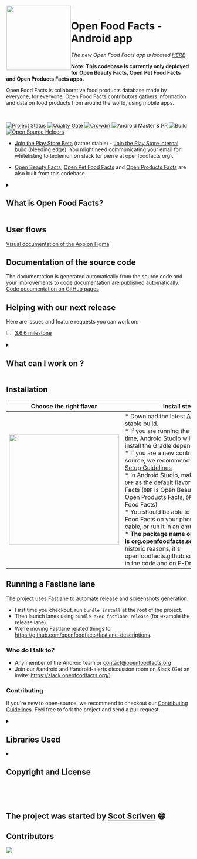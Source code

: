 <img height='175' src="https://static.openfoodfacts.org/images/svg/openfoodfacts-logo-en.svg" align="left" hspace="1" vspace="1">

Open Food Facts - Android app
=============================

_The new Open Food Facts app is located [HERE](https://github.com/openfoodfacts/smooth-app)_

**Note: This codebase is currently only deployed for Open Beauty Facts, Open Pet Food Facts and Open Products Facts apps.**

Open Food Facts is collaborative food products database made by everyone, for everyone. Open Food Facts contributors gathers information and data on food products from around the world, using mobile apps.

<br>

[![Project Status](https://opensource.box.com/badges/active.svg)](https://opensource.box.com/badges)
[![Quality Gate](https://sonarcloud.io/api/project_badges/measure?project=openfoodfacts_openfoodfacts-androidapp&metric=alert_status)](https://sonarcloud.io/dashboard/index/openfoodfacts_openfoodfacts-androidapp)
[![Crowdin](https://d322cqt584bo4o.cloudfront.net/openfoodfacts/localized.svg)](https://crowdin.com/project/openfoodfacts)
![Android Master & PR](https://github.com/openfoodfacts/openfoodfacts-androidapp/workflows/Android%20Master%20&%20PR/badge.svg)
![Build](https://github.com/openfoodfacts/openfoodfacts-androidapp/workflows/Android%20Integration/badge.svg)
[![Open Source Helpers](https://www.codetriage.com/openfoodfacts/openfoodfacts-androidapp/badges/users.svg)](https://www.codetriage.com/openfoodfacts/openfoodfacts-androidapp)
<br>

- [Join the Play Store Beta](https://play.google.com/store/apps/details?id=org.openfoodfacts.scanner) (rather stable) - [Join the Play Store internal build](https://play.google.com/apps/internaltest/4699092342921529278) (bleeding edge). You might need communicating your email for whitelisting to teolemon on slack (or pierre at openfoodfacts org).

- [Open Beauty Facts](https://play.google.com/store/apps/details?id=org.openbeautyfacts.scanner), [Open Pet Food Facts](https://play.google.com/store/apps/details?id=org.openpetfoodfacts.scanner) and [Open Products Facts](https://play.google.com/store/apps/details?id=org.openproductsfacts.scanner) are also built from this codebase.

<details><summary><h2> What is Open Food Facts? </h2></summary>

### A food products database

Open Food Facts is a database of food products with ingredients, allergens, nutrition facts… which allow us to compute scores like Nutri-Score, NOVA groups and Eco-Score.

### Made by everyone

Open Food Facts is a non-profit association of volunteers.
25000+ contributors like you have added 1,7M+ products from 150 countries using our Android or iPhone apps to scan barcodes and upload pictures of products and their labels.

### For everyone

Data about food is of public interest and has to be open. The complete database is published as open data and can be reused by anyone.

</details>

## User flows
[Visual documentation of the App on Figma](https://www.figma.com/file/BQ7CSyFvl7D9ljcXT0ay0u/Navigation-within-the-app)

## Documentation of the source code
The documentation is generated automatically from the source code and your improvements to code documentation are published automatically.
[Code documentation on GitHub pages](https://openfoodfacts.github.io/openfoodfacts-androidapp/)

## Helping with our next release
Here are issues and feature requests you can work on:
- [ ] [3.6.6 milestone](https://github.com/openfoodfacts/openfoodfacts-androidapp/milestone/36)

<details><summary><h2> What can I work on ? </h2></summary>

Open Food Facts on Android has 0,5M users and 1,6M products. *Each contribution you make will have a large impact on food transparency worldwide.* Finding the right issue or feature will help you have even more more impact. Feel free to ask for feedback on the #android channel before you start work, and to document what you intend to code.

- [Here are issues and feature requests you can work on](https://github.com/openfoodfacts/openfoodfacts-androidapp/issues/4169)
- [P1 issues](https://github.com/openfoodfacts/openfoodfacts-androidapp/labels/p1)
- [Small issues (Hacktoberfest)](https://github.com/openfoodfacts/openfoodfacts-androidapp/labels/hacktoberfest)


If you don't have time to contribute code, you're very welcome to
* Scan new products
* [**Make a donation** to help pay for the hosting and general costs](https://donate.openfoodfacts.org) 

## Help translate Open Food Facts in your language

You can help translate Open Food Facts and the app at (no technical knowledge required, takes a minute to signup): <br>
https://translate.openfoodfacts.org

</details>

## Installation

| Choose the right flavor | Install steps|
| ------------- | ------------- |
|<img src="https://user-images.githubusercontent.com/1689815/39445509-8064b2f8-4cbb-11e8-908d-86bcd61cb4f5.png" height="300"> | * Download the latest [Android Studio](https://developer.android.com/studio) stable build. <br>* If you are running the app for the first time, Android Studio will ask you to install the Gradle dependencies. <br>* If you are a new contributor to open-source, we recommend you read our [Setup Guidelines](https://github.com/openfoodfacts/openfoodfacts-androidapp/blob/master/SETUP_GUIDELINES.md) <br>* In Android Studio, make sure to select `OFF` as the default flavor for Open Food Facts (`OBF` is Open Beauty Facts, `OPF` - Open Products Facts, `OPFF` - Open Pet Food Facts) <br>* You should be able to install Open Food Facts on your phone using an USB cable, or run it in an emulator. <br>* <b>The package name on the Play Store is org.openfoodfacts.scanner.</b> For historic reasons, it's openfoodfacts.github.scrachx.openfood in the code and on F-Droid.|

## Running a Fastlane lane
The project uses Fastlane to automate release and screenshots generation.
* First time you checkout, run `bundle install` at the root of the project.
* Then launch lanes using `bundle exec fastlane release` (for example the release lane).
* We're moving Fastlane related things to https://github.com/openfoodfacts/fastlane-descriptions.

### Who do I talk to?

* Any member of the Android team or contact@openfoodfacts.org
* Join our #android and #android-alerts discussion room on Slack (Get an invite: <https://slack.openfoodfacts.org/>)

### Contributing 

If you're new to open-source, we recommend to checkout our [Contributing Guidelines](https://github.com/openfoodfacts/openfoodfacts-androidapp/blob/master/CONTRIBUTING.md). Feel free to fork the project and send a pull request.

<details><summary><h2> Libraries Used </h2></summary>
We use the following libraries, and we're not closed to changes where relevant :-)

<b> If you spot any libraries we added or we don't use anymore, feel free to update this list using a Pull Request. </b>

- [Dagger 2](https://github.com/google/dagger) - A fast dependency injector for Android and Java
- [Retrofit](https://square.github.io/retrofit/) - Retrofit turns your REST API into a Java interface
- [OkHttp](https://github.com/square/okhttp) - An HTTP+SPDY client for Android and Java applications
- [Mockito](https://github.com/mockito/mockito) - Most popular Mocking framework for unit tests written in Java
- [Apache](https://github.com/apache/commons-io) - The Apache Commons IO library contains utility classes, stream implementations, file filters, file comparators, endian transformation classes, and much more.
- [Kotlin Coroutines](https://developer.android.com/kotlin/coroutines) - A coroutine is a concurrency design pattern that you can use on Android to simplify code that executes asynchronously.  
- [Hilt](https://developer.android.com/training/dependency-injection/hilt-android) - Hilt is a dependency injection library for Android that reduces the boilerplate of doing manual dependency injection in your project. 
- [Dagger](https://developer.android.com/training/dependency-injection/dagger-android) - Manual dependency injection or service locators in an Android app can be problematic depending on the size of your project. You can limit your project's complexity as it scales up by using Dagger to manage dependencies. Dagger automatically generates code that mimics the code you would otherwise have hand-written.
- [Jackson](https://github.com/FasterXML/jackson) - Core part of Jackson that defines Streaming API as well as basic shared abstractions
- [journeyapps/zxing-android-embedded](https://github.com/journeyapps/zxing-android-embedded) - Barcode scanner library for Android, based on the ZXing decoder
- GreenDao
- [mikepenz/MaterialDrawer](https://github.com/mikepenz/MaterialDrawer) - The flexible, easy to use, all in one drawer library for your Android project.

Big thanks to their contributors!

</details>

<details> <summary><h2>Copyright and License</h2></summary>

    Copyright 2016-2022 Open Food Facts

    Licensed under the Apache License, Version 2.0 (the "License");
    you may not use this file except in compliance with the License.
    You may obtain a copy of the License at

       https://www.apache.org/licenses/LICENSE-2.0

    Unless required by applicable law or agreed to in writing, software
    distributed under the License is distributed on an "AS IS" BASIS,
    WITHOUT WARRANTIES OR CONDITIONS OF ANY KIND, either express or implied.
    See the License for the specific language governing permissions and 
    limitations under the License.
</details>

<br><br>

## The project was started by [Scot Scriven](https://github.com/itchix) 😄

## Contributors

<a href="https://github.com/openfoodfacts/openfoodfacts-androidapp/graphs/contributors">
  <img src="https://contrib.rocks/image?repo=openfoodfacts/openfoodfacts-androidapp" />
</a>
